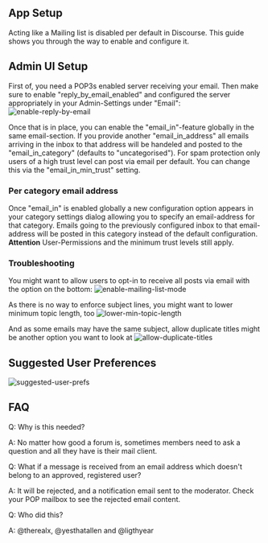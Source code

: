 ## App Setup

Acting like a Mailing list is disabled per default in Discourse. This guide shows you through the way to enable and configure it.

## Admin UI Setup

First of, you need a POP3s enabled server receiving your email. Then make sure to enable "reply_by_email_enabled" and configured the server appropriately in your Admin-Settings under "Email":
![enable-reply-by-email](https://f.cloud.github.com/assets/2879972/2242953/97d5dd52-9d17-11e3-915e-037758cc68a7.png)

Once that is in place, you can enable the "email_in"-feature globally in the same email-section. If you provide another "email_in_address" all emails arriving in the inbox to that address will be handeled and posted to the "email_in_category" (defaults to "uncategorised"). For spam protection only users of a high trust level can post via email per default. You can change this via the "email_in_min_trust" setting.

### Per category email address

Once "email_in" is enabled globally a new configuration option appears in your category settings dialog allowing you to specify an email-address for that category. Emails going to the previously configured inbox to that email-address will be posted in this category instead of the default configuration. **Attention** User-Permissions and the minimum trust levels still apply.

### Troubleshooting

You might want to allow users to opt-in to receive all posts via email with the option on the bottom:
![enable-mailing-list-mode](https://f.cloud.github.com/assets/2879972/2242954/994ac2a6-9d17-11e3-8f1f-31e570905394.png)

As there is no way to enforce subject lines, you might want to lower minimum topic length, too
![lower-min-topic-length](https://f.cloud.github.com/assets/2879972/2242956/9b20df84-9d17-11e3-917b-d91c17fd88c3.png)

And as some emails may have the same subject, allow duplicate titles might be another option you want to look at
![allow-duplicate-titles](https://f.cloud.github.com/assets/2879972/2242957/9ce3ed70-9d17-11e3-88ae-b7f9b63145bf.png)

## Suggested User Preferences
![suggested-user-prefs](https://f.cloud.github.com/assets/2879972/2242958/9e866356-9d17-11e3-815d-164c78794b01.png)


## FAQ

Q: Why is this needed?

A: No matter how good a forum is, sometimes members need to ask a question and all they have is their mail client.


Q: What if a message is received from an email address which doesn't belong to an approved, registered user?

A: It will be rejected, and a notification email sent to the moderator. Check your POP mailbox to see the rejected email content.



Q: Who did this?  

A: @therealx, @yesthatallen and @ligthyear

